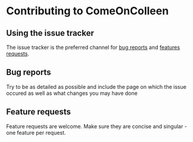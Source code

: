 # Contributing to ComeOnColleen

## Using the issue tracker

The issue tracker is the preferred channel for [bug reports](#bugs) and
[features requests](#features).


<a name="bugs"></a>
## Bug reports

Try to be as detailed as possible and include the page on which the issue occured as well as what changes you may have done

<a name="features"></a>
## Feature requests

Feature requests are welcome. Make sure they are concise and singular - one feature per request.